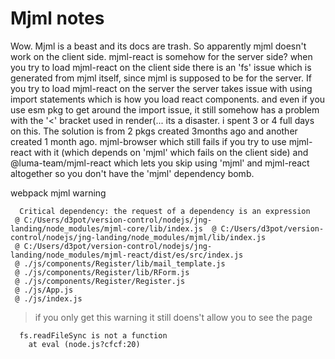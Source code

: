 # Mjml notes

Wow. Mjml is a beast and its docs are trash.  So apparently mjml doesn't work on the client side. mjml-react is somehow for the server side? when you try to load mjml-react on the client side there is an 'fs' issue which is generated from mjml itself, since mjml is supposed to be for the server.  If you try to load mjml-react on the server the server takes issue with using import statements which is how you load react components. and even if you use esm pkg to get around the import issue, it still somehow has a problem with the '<' bracket used in render(<mjml>... its a disaster. i spent 3 or 4 full days on this. The solution is from 2 pkgs created 3months ago and another created 1 month ago.  mjml-browser which still fails if you try to use mjml-react with it (which depends on 'mjml' which fails on the client side) and @luma-team/mjml-react which lets you skip using 'mjml' and mjml-react altogether so you don't have the 'mjml' dependency bomb.

webpack mjml warning 

```
  Critical dependency: the request of a dependency is an expression
 @ C:/Users/d3pot/version-control/nodejs/jng-landing/node_modules/mjml-core/lib/index.js  @ C:/Users/d3pot/version-control/nodejs/jng-landing/node_modules/mjml/lib/index.js
 @ C:/Users/d3pot/version-control/nodejs/jng-landing/node_modules/mjml-react/dist/es/src/index.js
 @ ./js/components/Register/lib/mail_template.js
 @ ./js/components/Register/lib/RForm.js
 @ ./js/components/Register/Register.js
 @ ./js/App.js
 @ ./js/index.js
```
> if you only get this warning it still doens't allow you to see the page 

```
  fs.readFileSync is not a function
    at eval (node.js?cfcf:20)
```